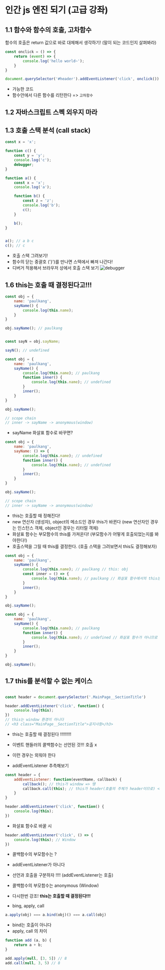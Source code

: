 # 인간 js 엔진 되기 (고급 강좌)

## 1.1 함수와 함수의 호출, 고차함수

함수의 호출은 return 값으로 바로 대체해서 생각하기! (말이 되는 코드인지 살펴봐라)

```javascript
const onclick = () => {
    return (event) => {
        console.log('hello world~');
    }
}

document.querySelector('#header').addEventListener('click', onclick())
```
- 가능한 코드
- 함수안에서 다른 함수를 리턴한다 => `고차함수`



## 1.2 자바스크립트 스펙 외우지 마라

## 1.3 호출 스택 분석 (call stack)

```javascript
const x = 'x';

function c() {
    const y = 'y';
    console.log('c');
    debugger;
}

function a() {
    const x = 'x';
    console.log('a');

    function b() {
        const z = 'z';
        console.log('b');
        c();
    }

    b();
}


a(); // a b c
c(); // c
```
- 호출 스택 그려보기!
- 함수의 닫는 중괄호 ('}')를 만나면 스택에서 빠져 나간다!
- 디버거 적용해서 브라우저 상에서 호출 스택 보기
![debugger](../resources/debugger.png)



## 1.6 this는 호출 때 결정된다고!!!


```javascript
const obj = {
    name: 'paulkang',
    sayName() {
        console.log(this.name);
    }
}

obj.sayName(); // paulkang


const sayN = obj.sayName;

sayN(); // undefined
```

```javascript
const obj = {
    name: 'paulkang',
    sayName() {
        console.log(this.name); // paulkang
        function inner() {
            console.log(this.name); // undefined
        }
        inner();
    }
}

obj.sayName();

// scope chain
// inner -> sayName -> anonymous(window)
```
- sayName 화살표 함수로 바꾸면?

```javascript
const obj = {
    name: 'paulkang',
    sayName: () => {
        console.log(this.name); // undefined
        function inner() {
            console.log(this.name); // undefined
        }
        inner();
    }
}

obj.sayName();

// scope chain
// inner -> sayName -> anonymous(window)
```
- this는 호출할 때 정해진다!
- new 연산자 (생성자), object의 메소드인 경우 this가 바뀐다 (new 연산자인 경우는 인스턴스 객체, object인 경우는 리터럴 객체)
- 화살표 함수는 부모함수의 this를 가져온다! (부모함수가 어떻게 호출되었는지를 봐야한다!)
- 호출스택을 그릴 때 this를 결정한다. (호출 스택을 그려보면서 this도 결정해보자)


```javascript
const obj = {
    name: 'paulkang',
    sayName() {
        console.log(this.name); // paulkang // this: obj
        const inner = () => {
            console.log(this.name); // paulkang // 화살표 함수에서의 this는 부모함수의 this: obj
        }
        inner();
    }
}

obj.sayName();
```


```javascript
const obj = {
    name: 'paulkang',
    sayName() {
        console.log(this.name); // paulkang
        function inner() {
            console.log(this.name); // undefined // 화살표 함수가 아니므로 this: window
        }
        inner();
    }
}

obj.sayName();
```

## 1.7 this를 분석할 수 없는 케이스

```javascript

const header = document.querySelector('.MainPage__SectionTitle')

header.addEventListener('click', function() {
    console.log(this);
})
// this는 window 환경이 아니다
// <h3 class="MainPage__SectionTitle">공지사항</h3>

```
- this는 호출할 때 결정된다 !!!!!!!!!
- 이벤트 핸들러의 콜백함수는 선언된 것!!! 호출 x
- 이런 경우는 외워야 한다 



- addEventListener 추측해보기
```javascript
const header = {
    addEventListener: function(eventName, callback) {
        callback(); // this가 window => 땡
        callback.call(this); // this가 header(호출의 주체가 header이므로) <= 아마 이런식으로 구성되어 있을 것이다
    }
}

header.addEventListener('click', function() {
    console.log(this);
})
```


- 화살표 함수로 바꿀 시

```javascript
header.addEventListener('click', () => {
    console.log(this); // Window
})
```

- 콜백함수의 부모함수는 ?
- addEventListener가 아니다
- 선언과 호출을 구분하자 !!!! (addEventListener는 호출)
- 콜백함수의 부모함수는 anonymous (Window)

- 다시한번 강조! **this는 호출할 때 결정된다!!!**



- bing, apply, call

```javascript
a.apply(obj) === a.bind(obj)() === a.call(obj)
```

- bind는 호출이 아니다
- apply, call 의 차이

```javascript
function add (a, b) {
    return a + b;
}

add.apply(null, [3, 5]) // 8
add.call(null, 3, 5) // 8
```